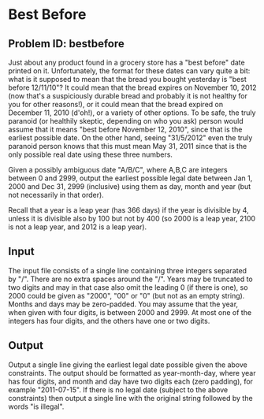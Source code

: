 Best Before
====================

Problem ID: bestbefore
---------------------

Just about any product found in a grocery store has a "best before" date 
printed on it. Unfortunately, the format for these dates can vary quite a bit: 
what is it supposed to mean that the bread you bought yesterday is "best before 
12/11/10"? It could mean that the bread expires on November 10, 2012 (now 
that's a suspiciously durable bread and probably it is not healthy for you for 
other reasons!), or it could mean that the bread expired on December 11, 2010 
(d'oh!), or a variety of other options. To be safe, the truly paranoid (or 
healthily skeptic, depending on who you ask) person would assume that it means 
"best before November 12, 2010", since that is the earliest possible date. On 
the other hand, seeing "31/5/2012" even the truly paranoid person knows that 
this must mean May 31, 2011 since that is the only possible real date using 
these three numbers.

Given a possibly ambiguous date "A/B/C", where A,B,C are integers between 0 and 
2999, output the earliest possible legal date between Jan 1, 2000 and Dec 31, 
2999 (inclusive) using them as day, month and year (but not necessarily in that 
order).

Recall that a year is a leap year (has 366 days) if the year is divisible by 4, 
unless it is divisible also by 100 but not by 400 (so 2000 is a leap year, 2100 
is not a leap year, and 2012 is a leap year).

Input
---------------------

The input file consists of a single line containing three integers separated by 
"/". There are no extra spaces around the "/". Years may be truncated to two 
digits and may in that case also omit the leading 0 (if there is one), so 2000 
could be given as "2000", "00" or "0" (but not as an empty string). Months and 
days may be zero-padded. You may assume that the year, when given with four 
digits, is between 2000 and 2999. At most one of the integers has four digits, 
and the others have one or two digits.

Output
---------------------

Output a single line giving the earliest legal date possible given the above 
constraints. The output should be formatted as year-month-day, where year has 
four digits, and month and day have two digits each (zero padding), for example 
"2011-07-15". If there is no legal date (subject to the above constraints) then 
output a single line with the original string followed by the words "is 
illegal".


